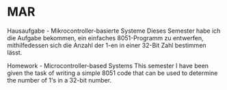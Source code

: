 # MAR
Hausaufgabe - Mikrocontroller-basierte Systeme
Dieses Semester habe ich die Aufgabe bekommen, ein einfaches 8051-Programm zu entwerfen, mithilfedessen sich die Anzahl der 1-en in einer 32-Bit Zahl bestimmen lässt.

Homework - Microcontroller-based Systems
This semester I have been given the task of writing a simple 8051 code that can be used to determine the number of 1's in a 32-bit number.

